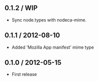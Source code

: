 0.1.2 / WIP
-----------

* Sync node.types with nodeca-mime.


0.1.1 / 2012-08-10
------------------

* Added 'Mozilla App manifest' mime type


0.1.0 / 2012-05-15
------------------

* First release
